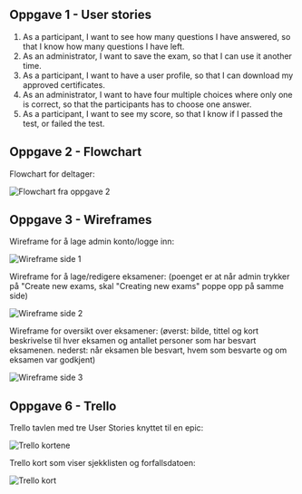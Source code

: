 ## Oppgave 1 - User stories

<ol>
<li>As a participant, I want to see how many questions I have answered, so that I know how many questions I have left.</li>

<li>As an administrator, I want to save the exam, so that I can use it another time.</li>

<li>As a participant, I want to have a user profile, so that I can download my approved certificates.</li>

<li>As an administrator, I want to have four multiple choices where only one is correct, so that the participants has to choose one answer.</li>

<li>As a participant, I want to see my score, so that I know if I passed the test, or failed the test.</li>
</ol>

## Oppgave 2 - Flowchart

Flowchart for deltager:

![Flowchart fra oppgave 2](https://gyazo.com/7e094460ac6ecab939392db080c25f0c.png)

## Oppgave 3 - Wireframes

Wireframe for å lage admin konto/logge inn:

![Wireframe side 1](https://gyazo.com/a0a6e94d478c9e71a04c2fc097fa8ada.png)

Wireframe for å lage/redigere eksamener: (poenget er at når admin trykker på "Create new exams, skal "Creating new exams" poppe opp på samme side)

![Wireframe side 2](https://gyazo.com/aacce5bcfd963b22b47c8d3166c9147f.png)

Wireframe for oversikt over eksamener: (øverst: bilde, tittel og kort beskrivelse til hver eksamen og antallet personer som har besvart eksamenen. nederst: når eksamen ble besvart, hvem som besvarte og om eksamen var godkjent)

![Wireframe side 3](https://gyazo.com/0a120a6879961300bee78a31b43bd156.png)

## Oppgave 6 - Trello

Trello tavlen med tre User Stories knyttet til en epic:

![Trello kortene](https://gyazo.com/fc19e40902ac70ba848e484e30e73e25.png)

Trello kort som viser sjekklisten og forfallsdatoen:

![Trello kort](https://gyazo.com/ca5f90426cfdd442ab2c6c2798970bac.png)
